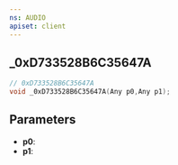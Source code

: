 ```yaml
---
ns: AUDIO
apiset: client
---
```

## _0xD733528B6C35647A

```c
// 0xD733528B6C35647A
void _0xD733528B6C35647A(Any p0,Any p1);
```


## Parameters
* **p0**:
* **p1**: